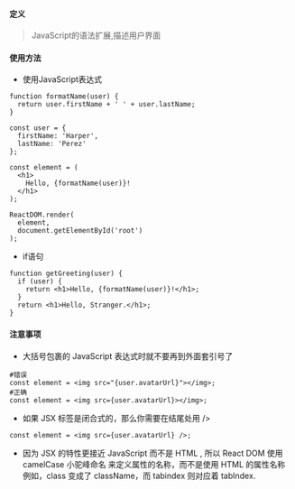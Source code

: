 #### 定义
> JavaScript的语法扩展,描述用户界面

#### 使用方法
- 使用JavaScript表达式

```
function formatName(user) {
  return user.firstName + ' ' + user.lastName;
}

const user = {
  firstName: 'Harper',
  lastName: 'Perez'
};

const element = (
  <h1>
    Hello, {formatName(user)}!
  </h1>
);

ReactDOM.render(
  element,
  document.getElementById('root')
);
```

- if语句

```
function getGreeting(user) {
  if (user) {
    return <h1>Hello, {formatName(user)}!</h1>;
  }
  return <h1>Hello, Stranger.</h1>;
}
```


#### 注意事项
- 大括号包裹的 JavaScript 表达式时就不要再到外面套引号了
```
#错误
const element = <img src="{user.avatarUrl}"></img>;
#正确
const element = <img src={user.avatarUrl}></img>;
```

- 如果 JSX 标签是闭合式的，那么你需要在结尾处用 />
```
const element = <img src={user.avatarUrl} />;
```

- 因为 JSX 的特性更接近 JavaScript 而不是 HTML , 所以 React DOM 使用 camelCase 小驼峰命名 来定义属性的名称，而不是使用 HTML 的属性名称
例如，class 变成了 className，而 tabindex 则对应着 tabIndex.
